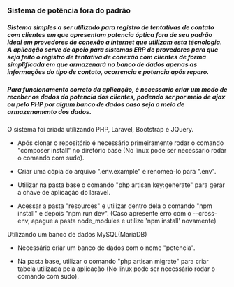<h3>Sistema de potência fora do padrão</h3>

<h5>Sistema simples a ser utilizado para registro de tentativas de contato com clientes em que apresentam potencia óptica fora de seu padrão ideal em provedores de conexão a internet que utilizam esta técnologia. A aplicação serve de apoio para sistemas ERP de provedores para que seja feito o registro de tentativa de conexão com clientes de forma simplificada em que armazenará no banco de dados apenas as informações do tipo de contato, ocorrencia e potencia após reparo.</h5>

<h5>Para funcionamento correto da aplicação, é necessario criar um modo de receber os dados da potencia dos clientes, podendo ser por meio de ajax ou pelo PHP por algum banco de dados caso seja o meio de armazenamento dos dados.</h5>

O sistema foi criada utilizando PHP, Laravel, Bootstrap e JQuery.

- Após clonar o repositório é necessário primeiramente rodar o comando "composer install" no diretório base (No linux pode ser necessário rodar o comando com sudo).

- Criar uma cópia do arquivo ".env.example" e renomea-lo para ".env".

- Utilizar na pasta base o comando "php artisan key:generate" para gerar a chave de aplicação do laravel.

- Acessar a pasta "resources" e utilizar dentro dela o comando "npm install" e depois "npm run dev". (Caso apresente erro com o --cross-env, apague a pasta node_modules e utilize 'npm install' novamente)

Utilizando um banco de dados MySQL(MariaDB)

- Necessário criar um banco de dados com o nome "potencia".

- Na pasta base, utilizar o comando "php artisan migrate" para criar tabela utilizada pela aplicação (No linux pode ser necessário rodar o comando com sudo).

